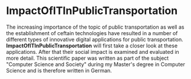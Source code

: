 # ImpactOfITInPublicTransportation 

The increasing importance of the topic of public transportation as well as the establishment of ceftain technologies have resulted in a number of different types of innovative digital applications for public transportation. **ImpactOfITInPublicTransportation** will first take a closer look at these applications. After that their social impact is examined and evaluated in more detail.
This scientific paper was written as part of the subject "Computer Science and Society" during my Master's degree in Computer Science and is therefore written in German.